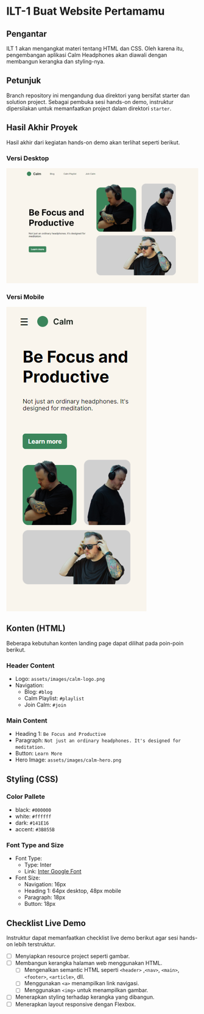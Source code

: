 # ILT-1 Buat Website Pertamamu

## Pengantar

ILT 1 akan mengangkat materi tentang HTML dan CSS. Oleh karena itu, pengembangan aplikasi Calm Headphones akan diawali dengan membangun kerangka dan styling-nya.

## Petunjuk

Branch repository ini mengandung dua direktori yang bersifat starter dan solution project. Sebagai pembuka sesi hands-on demo, instruktur dipersilakan untuk memanfaatkan project dalam direktori `starter`.

## Hasil Akhir Proyek

Hasil akhir dari kegiatan hands-on demo akan terlihat seperti berikut.

### Versi Desktop

![Calm Headphone in desktop version](design-concept-desktop.png?raw=true)

### Versi Mobile

![Calm Headphone in mobile version](design-concept-mobile.png?raw=true)

## Konten (HTML)

Beberapa kebutuhan konten landing page dapat dilihat pada poin-poin berikut.

### Header Content

- Logo: `assets/images/calm-logo.png`
- Navigation:
  - Blog: `#blog`
  - Calm Playlist: `#playlist`
  - Join Calm: `#join`

### Main Content

- Heading 1: `Be Focus and Productive`
- Paragraph: `Not just an ordinary headphones. It's designed for meditation.`
- Button: `Learn More`
- Hero Image: `assets/images/calm-hero.png`

## Styling (CSS)

### Color Pallete

- black: `#000000`
- white: `#ffffff`
- dark: `#141E16`
- accent: `#3B855B`

### Font Type and Size

- Font Type:
  - Type: Inter
  - Link: [Inter Google Font](https://fonts.google.com/specimen/Inter?preview.text=This%20is%20a%20great%20font%20to%20use%3F&preview.text_type=custom)
- Font Size:
  - Navigation: 16px
  - Heading 1: 64px desktop, 48px mobile
  - Paragraph: 18px
  - Button: 18px

## Checklist Live Demo

Instruktur dapat memanfaatkan checklist live demo berikut agar sesi hands-on lebih terstruktur.

- [ ] Menyiapkan resource project seperti gambar.
- [ ] Membangun kerangka halaman web menggunakan HTML.
  - [ ] Mengenalkan semantic HTML seperti `<header>` ,`<nav>`, `<main>`, `<footer>`, `<article>`, dll.
  - [ ] Menggunakan `<a>` menampilkan link navigasi.
  - [ ] Menggunakan `<img>` untuk menampilkan gambar.
- [ ] Menerapkan styling terhadap kerangka yang dibangun.
- [ ] Menerapkan layout responsive dengan Flexbox.
